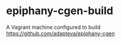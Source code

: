 epiphany-cgen-build
===================

A Vagrant machine configured to build https://github.com/adapteva/epiphany-cgen
